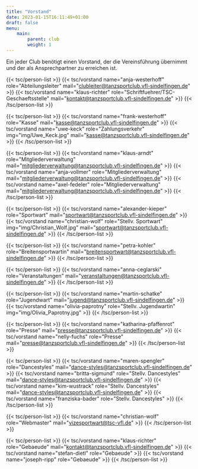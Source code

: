 ```yaml
---
title: "Vorstand"
date: 2023-01-15T16:11:49+01:00
draft: false
menu:
    main:
        parent: club
        weight: 1
---
```


Ein jeder Club benötigt einen Vorstand, der die Vereinsführung übernimmt und der als Ansprechpartner zu erreichen ist.

{{< tsc/person-list >}}
    {{< tsc/vorstand
        name="anja-westerhoff"
        role="Abteilungsleiter"
        mail="clubleiter@tanzsportclub.vfl-sindelfingen.de"
        >}}
    {{< tsc/vorstand
        name="klaus-richter"
        role="Schriftfuehrer/TSC-Geschaeftsstelle"
        mail="kontakt@tanzsportclub.vfl-sindelfingen.de"
        >}}
{{< /tsc/person-list >}}

{{< tsc/person-list >}}
    {{< tsc/vorstand
        name="frank-westerhoff"
        role="Kasse"
        mail="kasse@tanzsportclub.vfl-sindelfingen.de"
        >}}
    {{< tsc/vorstand
        name="uwe-keck"
        role="Zahlungsverkehr"
        img="img/Uwe_Keck.jpg"
        mail="kasse@tanzsportclub.vfl-sindelfingen.de"
        >}}
{{< /tsc/person-list >}}

{{< tsc/person-list >}}
    {{< tsc/vorstand
        name="klaus-arndt"
        role="Mitgliederverwaltung"
        mail="mitgliederverwaltung@tanzsportclub.vfl-sindelfingen.de"
        >}}
    {{< tsc/vorstand
        name="anja-vollmer"
        role="Mitgliederverwaltung"
        mail="mitgliederverwaltung@tanzsportclub.vfl-sindelfingen.de"
        >}}
    {{< tsc/vorstand
        name="axel-fedeler"
        role="Mitgliederverwaltung"
        mail="mitgliederverwaltung@tanzsportclub.vfl-sindelfingen.de"
        >}}
{{< /tsc/person-list >}}

{{< tsc/person-list >}}
    {{< tsc/vorstand
        name="alexander-kieper"
        role="Sportwart"
        mail="sportwart@tanzsportclub.vfl-sindelfingen.de"
        >}}
    {{< tsc/vorstand
        name="christian-wolf"
        role="Stellv. Sportwart"
        img="img/Christian_Wolf.jpg"
        mail="sportwart@tanzsportclub.vfl-sindelfingen.de"
        >}}
{{< /tsc/person-list >}}

{{< tsc/person-list >}}
    {{< tsc/vorstand
        name="petra-kohler"
        role="Breitensportwartin"
        mail="breitensportwart@tanzsportclub.vfl-sindelfingen.de"
        >}}
{{< /tsc/person-list >}}

{{< tsc/person-list >}}
    {{< tsc/vorstand
        name="anna-ceglarski"
        role="Veranstaltungen"
        mail="veranstaltungen@tanzsportclub.vfl-sindelfingen.de"
        >}}
{{< /tsc/person-list >}}

{{< tsc/person-list >}}
    {{< tsc/vorstand
        name="martin-schatke"
        role="Jugendwart"
        mail="jugend@tanzsportclub.vfl-sindelfingen.de"
        >}}
    {{< tsc/vorstand
        name="olivia-paprotny"
        role="Stellv. Jugendwartin"
        img="img/Olivia_Paprotny.jpg"
        >}}
{{< /tsc/person-list >}}

{{< tsc/person-list >}}
    {{< tsc/vorstand
        name="katharina-pfaffenrot"
        role="Presse"
        mail="presse@tanzsportclub.vfl-sindelfingen.de"
        >}}
    {{< tsc/vorstand
        name="nelly-fuchs"
        role="Presse"
        mail="presse@tanzsportclub.vfl-sindelfingen.de"
        >}}
{{< /tsc/person-list >}}

{{< tsc/person-list >}}
    {{< tsc/vorstand
        name="maren-spengler"
        role="Dancestyles"
        mail="dance-styles@tanzsportclub.vfl-sindelfingen.de"
        >}}
    {{< tsc/vorstand
        name="britta-sigmund"
        role="Stellv. Dancestyles"
        mail="dance-styles@tanzsportclub.vfl-sindelfingen.de"
        >}}
    {{< tsc/vorstand
        name="kim-wustrack"
        role="Stellv. Dancestyles"
        mail="dance-styles@tanzsportclub.vfl-sindelfingen.de"
        >}}
    {{< tsc/vorstand
        name="franziska-bader"
        role="Stellv. Dancestyles"
        >}}
{{< /tsc/person-list >}}

{{< tsc/person-list >}}
    {{< tsc/vorstand
        name="christian-wolf"
        role="Webmaster"
        mail="vizesportwart@tsc-vfl.de"
        >}}
{{< /tsc/person-list >}}

{{< tsc/person-list >}}
    {{< tsc/vorstand
        name="klaus-richter"
        role="Gebaeude"
        mail="kontakt@tanzsportclub.vfl-sindelfingen.de"
        >}}
    {{< tsc/vorstand
        name="stefan-dietl"
        role="Gebaeude"
        >}}
    {{< tsc/vorstand
        name="joseph-ripp"
        role="Gebaeude"
        >}}
{{< /tsc/person-list >}}
